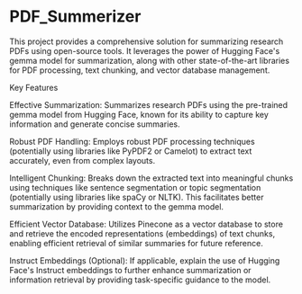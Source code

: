 # PDF_Summerizer
This project provides a comprehensive solution for summarizing research PDFs using open-source tools. It leverages the power of Hugging Face's gemma model for summarization, along with other state-of-the-art libraries for PDF processing, text chunking, and vector database management.

Key Features

Effective Summarization: Summarizes research PDFs using the pre-trained gemma model from Hugging Face, known for its ability to capture key information and generate concise summaries.

Robust PDF Handling: Employs robust PDF processing techniques (potentially using libraries like PyPDF2 or Camelot) to extract text accurately, even from complex layouts.

Intelligent Chunking: Breaks down the extracted text into meaningful chunks using techniques like sentence segmentation or topic segmentation (potentially using libraries like spaCy or NLTK). This facilitates better summarization by providing context to the gemma model.

Efficient Vector Database: Utilizes Pinecone as a vector database to store and retrieve the encoded representations (embeddings) of text chunks, enabling efficient retrieval of similar summaries for future reference.

Instruct Embeddings (Optional): If applicable, explain the use of Hugging Face's Instruct embeddings to further enhance summarization or information retrieval by providing task-specific guidance to the model.
